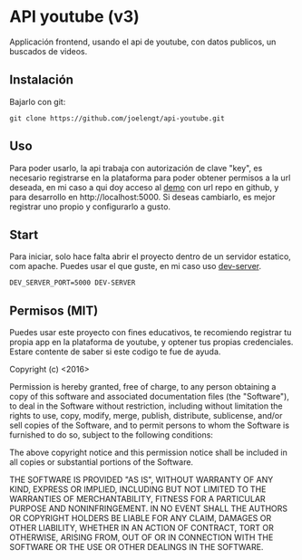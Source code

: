 # API youtube (v3)
Applicación frontend, usando el api de youtube, con datos publicos, un buscados de videos.

## Instalación
Bajarlo con git:
```
git clone https://github.com/joelengt/api-youtube.git
```

## Uso
Para poder usarlo, la api trabaja con autorización de clave "key", es necesario registrarse en la plataforma para poder obtener permisos
a la url deseada, en mi caso a qui doy acceso al [demo](http://joelengt.github.io/api-youtube) con url repo en github, y para desarrollo
en http://localhost:5000. Si deseas cambiarlo, es mejor registrar uno propio y configurarlo a gusto.

## Start
Para iniciar, solo hace falta abrir el proyecto dentro de un servidor estatico, com apache. Puedes usar el que guste, en mi caso uso 
[dev-server](https://www.npmjs.com/package/dev-server).

```
DEV_SERVER_PORT=5000 DEV-SERVER

```
## Permisos (MIT)
Puedes usar este proyecto con fines educativos, te recomiendo registrar tu propia app en la plataforma de youtube, y optener tus propias 
credenciales. Estare contente de saber si este codigo te fue de ayuda.

Copyright (c) <2016> <Joel Gonzales Tipismana>

Permission is hereby granted, free of charge, to any person obtaining a copy
of this software and associated documentation files (the "Software"), to deal
in the Software without restriction, including without limitation the rights
to use, copy, modify, merge, publish, distribute, sublicense, and/or sell
copies of the Software, and to permit persons to whom the Software is
furnished to do so, subject to the following conditions:

The above copyright notice and this permission notice shall be included in
all copies or substantial portions of the Software.

THE SOFTWARE IS PROVIDED "AS IS", WITHOUT WARRANTY OF ANY KIND, EXPRESS OR
IMPLIED, INCLUDING BUT NOT LIMITED TO THE WARRANTIES OF MERCHANTABILITY,
FITNESS FOR A PARTICULAR PURPOSE AND NONINFRINGEMENT. IN NO EVENT SHALL THE
AUTHORS OR COPYRIGHT HOLDERS BE LIABLE FOR ANY CLAIM, DAMAGES OR OTHER
LIABILITY, WHETHER IN AN ACTION OF CONTRACT, TORT OR OTHERWISE, ARISING FROM,
OUT OF OR IN CONNECTION WITH THE SOFTWARE OR THE USE OR OTHER DEALINGS IN THE
SOFTWARE.

